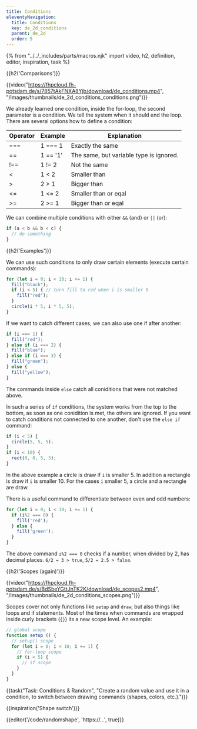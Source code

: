 ```yaml
---
title: Conditions
eleventyNavigation:
  title: Conditions
  key: de_2d_conditions
  parent: de_2d
  order: 5
---
```


{% from "../../_includes/parts/macros.njk" import video, h2, definition, editor, inspiration, task %}

{{h2('Comparisons')}}

{{video("https://fhpcloud.fh-potsdam.de/s/7857tAkFNXA8Yjb/download/de_conditions.mp4", "/images/thumbnails/de_2d_conditions_conditions.png")}}
<!--
de:https://fhpcloud.fh-potsdam.de/s/7857tAkFNXA8Yjb/download/de_conditions.mp4
en:https://fhpcloud.fh-potsdam.de/s/9JQD5NcnFeHERio/download/en_conditions.mp4
-->

We already learned one condition, inside the for-loop, the second parameter is a condition. We tell the system when it should end the loop. There are several options how to define a condition:

|Operator|Example|Explanation|
|---|---|---|
|===|1 === 1|Exactly the same|
|==|1 == '1'|The same, but variable type is ignored.|
|!==|1 != 2 |Not the same|
|<|1 < 2|Smaller than|
|>|2 > 1|Bigger than|
|<=|1 <= 2|Smaller than or eqal|
|>=|2 >= 1|Bigger than or eqal|

We can combine multiple conditions with either `&&` (and) or `||` (or):

```js
if (a < b && b < c) {
  // do something
}
```

{{h2('Examples')}}

We can use such conditions to only draw certain elements (execute certain commands):

```js
for (let i = 0; i < 10; i += 1) {
  fill("black");
  if (i < 5) { // turn fill to red when i is smaller 5
    fill("red");
  }
  circle(i * 5, i * 5, 5);
}
```

If we want to catch different cases, we can also use one if after another:

```js
if (i === 1) {
  fill("red");
} else if (i === 2) {
  fill("blue");
} else if (i === 3) {
  fill("green");
} else {
  fill("yellow");
}
```

The commands inside `else` catch all coniditions that were not matched above.

In such a series of `if` conditions, the system works from the top to the bottom, as soon as one conidition is met, the others are ignored. If you want to catch conditions not connected to one another, don't use the `else if` command:

```js
if (i < 5) {
  circle(5, 5, 5);
}
if (i < 10) {
  rect(0, 0, 5, 5);
}
```

In the above example a circle is draw if `i` is smaller 5. In addition a rectangle is draw if `i` is smaller 10. For the cases `i` smaller 5, a circle and a rectangle are draw.

There is a useful command to differentiate between even and odd numbers:

```js
for (let i = 0; i < 10; i += 1) {
  if (i%2 === 0) {
    fill('red');
  } else {
    fill('green');
  }
}
```

The above command `i%2 === 0` checks if a number, when divided by 2, has decimal places. `6/2 = 3 > true`, `5/2 = 2.5 > false`.

{{h2('Scopes (again)')}}

{{video("https://fhpcloud.fh-potsdam.de/s/BdSbeYGttJnTK2K/download/de_scopes2.mp4", "/images/thumbnails/de_2d_conditions_scopes.png")}}
<!--
de:https://fhpcloud.fh-potsdam.de/s/BdSbeYGttJnTK2K/download/de_scopes2.mp4
en:https://fhpcloud.fh-potsdam.de/s/i4n7ETnjWjMqijH/download/en_scopes2.mp4
-->

Scopes cover not only functions like `setup` and `draw`, but also things like loops and if statements. Most of the times when commands are wrapped inside curly brackets (`{}`) its a new scope level. An example:

```js
// global scope
function setup () {
  // setup() scope
  for (let i = 0; i < 10; i += 1) {
    // for-loop scope
    if (i < 5) {
      // if scope
    }
  }
}
```

{{task("Task: Conditions & Random", "Create a random value and use it in a condition, to switch between drawing commands (shapes, colors, etc.).")}}

{{inspiration('Shape switch')}}

{{editor('/code/randomshape', 'https://...', true)}}
